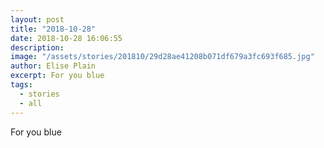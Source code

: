 ```yaml
---
layout: post
title: "2018-10-28"
date: 2018-10-28 16:06:55
description: 
image: "/assets/stories/201810/29d28ae41208b071df679a3fc693f685.jpg"
author: Elise Plain
excerpt: For you blue
tags: 
  - stories
  - all
---
```


For you blue
<p></p>
